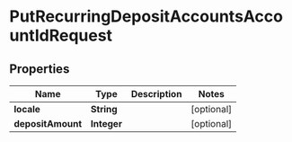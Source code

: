 # PutRecurringDepositAccountsAccountIdRequest

## Properties
Name | Type | Description | Notes
------------ | ------------- | ------------- | -------------
**locale** | **String** |  |  [optional]
**depositAmount** | **Integer** |  |  [optional]
